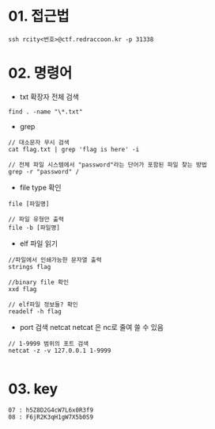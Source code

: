 
# 01. 접근법

```
ssh rcity<번호>@ctf.redraccoon.kr -p 31338
```

# 02. 명령어

- txt 확장자 전체 검색
```
find . -name "\*.txt"
```

- grep 
```
// 대소문자 무시 검색
cat flag.txt | grep 'flag is here' -i

// 전체 파일 시스템에서 "password"라는 단어가 포함된 파일 찾는 방법
grep -r "password" /
```

- file type 확인
```
file [파일명] 

// 파일 유형만 출력
file -b [파일명]
```

- elf  파일 읽기  
```
//파일에서 인쇄가능한 문자열 출력 
strings flag 

//binary file 확인
xxd flag

// elf파일 정보들? 확인
readelf -h flag 
```

- port 검색 netcat 
netcat 은  nc로 줄여 쓸 수 있음 
```
// 1-9999 범위의 포트 검색
netcat -z -v 127.0.0.1 1-9999


```

# 03. key

```
07 : h5Z8D2G4cW7L6x0R3f9
08 : F6jR2K3qH1gW7X5b0S9
```

